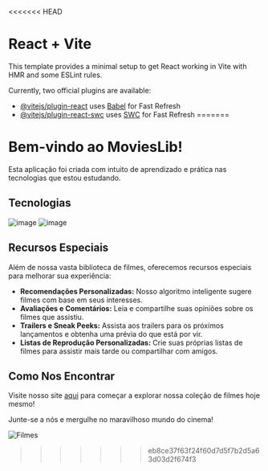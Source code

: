 <<<<<<< HEAD
# React + Vite

This template provides a minimal setup to get React working in Vite with HMR and some ESLint rules.

Currently, two official plugins are available:

- [@vitejs/plugin-react](https://github.com/vitejs/vite-plugin-react/blob/main/packages/plugin-react/README.md) uses [Babel](https://babeljs.io/) for Fast Refresh
- [@vitejs/plugin-react-swc](https://github.com/vitejs/vite-plugin-react-swc) uses [SWC](https://swc.rs/) for Fast Refresh
=======
# Bem-vindo ao MoviesLib!

Esta aplicação foi criada com intuito de aprendizado e prática nas tecnologias que estou estudando.
## Tecnologias

![image](https://img.shields.io/badge/React-20232A?style=for-the-badge&logo=react&logoColor=61DAFB)
![image](https://img.shields.io/badge/CSS3-1572B6?style=for-the-badge&logo=css3&logoColor=white)




## Recursos Especiais

Além de nossa vasta biblioteca de filmes, oferecemos recursos especiais para melhorar sua experiência:

- **Recomendações Personalizadas:** Nosso algoritmo inteligente sugere filmes com base em seus interesses.
- **Avaliações e Comentários:** Leia e compartilhe suas opiniões sobre os filmes que assistiu.
- **Trailers e Sneak Peeks:** Assista aos trailers para os próximos lançamentos e obtenha uma prévia do que está por vir.
- **Listas de Reprodução Personalizadas:** Crie suas próprias listas de filmes para assistir mais tarde ou compartilhar com amigos.

## Como Nos Encontrar

Visite nosso site [aqui](https://www.exemplo.com) para começar a explorar nossa coleção de filmes hoje mesmo!

Junte-se a nós e mergulhe no maravilhoso mundo do cinema!

![Filmes](link_para_imagem.jpg)
>>>>>>> eb8ce37f63f24f60d7d5f7b2d5a63d03d2f674f3
